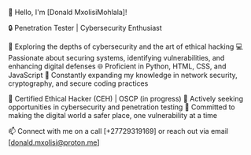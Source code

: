 👋 Hello, I'm [Donald MxolisiMohlala]!

🔒 Penetration Tester | Cybersecurity Enthusiast

🔭 Exploring the depths of cybersecurity and the art of ethical hacking
💻 Passionate about securing systems, identifying vulnerabilities, and enhancing digital defenses
🌐 Proficient in Python, HTML, CSS, and JavaScript
🧠 Constantly expanding my knowledge in network security, cryptography, and secure coding practices

🔑 Certified Ethical Hacker (CEH) | OSCP (in progress)
💼 Actively seeking opportunities in cybersecurity and penetration testing
🚀 Committed to making the digital world a safer place, one vulnerability at a time

📫 Connect with me on a call [+27729319169] or reach out via email [donald.mxolisi@proton.me]
